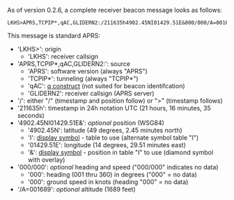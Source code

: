 As of version 0.2.6, a complete receiver beacon message looks as follows:

    LKHS>APRS,TCPIP*,qAC,GLIDERN2:/211635h4902.45NI01429.51E&000/000/A=001689

This message is standard APRS:

* 'LKHS>': origin
  * 'LKHS': receiver callsign
* 'APRS,TCPIP*,qAC,GLIDERN2:': source
  * 'APRS': software version (always "APRS")
  * 'TCPIP*': tunneling (always "TCPIP*")
  * 'qAC': [q construct](http://aprs-is.net/q.aspx) (not suited for beacon identifcation)
  * 'GLIDERN2': receiver callsign (APRS server)
* '/': either "/" (timestamp and position follow) or ">" (timestamp follows)
* '211635h': timestamp in 24h notation UTC (21 hours, 16 minutes, 35 seconds)
* '4902.45NI01429.51E&': <i>optional</i> position (WSG84)
  * '4902.45N': latitude (49 degrees, 2.45 minutes north)
  * 'I': [display symbol](http://wa8lmf.net/aprs/APRS_symbols.htm) - table to use (alternate symbol table "I")
  * '01429.51E': longitude (14 degrees, 29.51 minutes east)
  * '&': [display symbol](http://wa8lmf.net/aprs/APRS_symbols.htm) - position in table "I" to use (diamond symbol with overlay)
* '000/000': *optional* heading and speed ("000/000" indicates no data)
  * '000': heading (001 thru 360) in degrees ("000" = no data)
  * '000': ground speed in knots (heading "000" = no data)
* '/A=001689': *optional* altitude (1689 feet)

